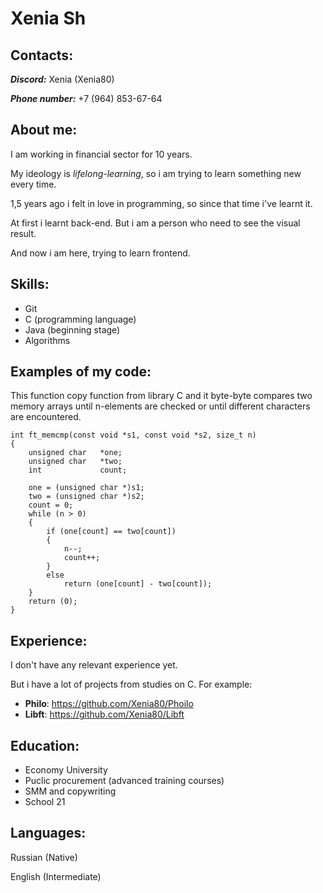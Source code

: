 # Xenia Sh


## Contacts:
***Discord:*** Xenia (Xenia80)

***Phone number:*** +7 (964) 853-67-64


## About me:
I am working in financial sector for 10 years.

My ideology is *lifelong-learning*, so i am trying to learn something new every time.

1,5 years ago i felt in love in programming, so since that time i've learnt it.

At first i learnt back-end. But i am a person who need to see the visual result.

And now i am here, trying to learn frontend.


## Skills:
* Git
* C (programming language)
* Java (beginning stage)
* Algorithms


## Examples of my code:
This function copy function from library C and it byte-byte compares two memory arrays until n-elements are checked or until different characters are encountered.


```
int	ft_memcmp(const void *s1, const void *s2, size_t n)
{
	unsigned char	*one;
	unsigned char	*two;
	int				count;

	one = (unsigned char *)s1;
	two = (unsigned char *)s2;
	count = 0;
	while (n > 0)
	{
		if (one[count] == two[count])
		{
			n--;
			count++;
		}
		else
			return (one[count] - two[count]);
	}
	return (0);
}
```


## Experience:
I don't have any relevant experience yet.

But i have a lot of projects from studies on C. For example:
+ **Philo**: https://github.com/Xenia80/Phoilo
+ **Libft**: https://github.com/Xenia80/Libft


## Education:
- Economy University
- Puclic procurement (advanced training courses)
- SMM and copywriting
- School 21

## Languages:
Russian (Native)

English (Intermediate)
